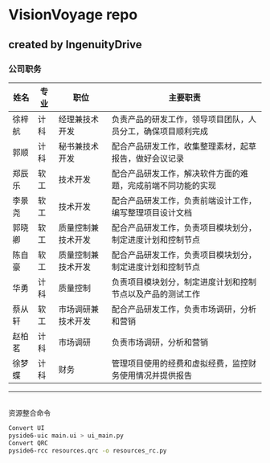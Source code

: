# VisionVoyage repo

## created by IngenuityDrive

### 公司职务

| 姓名   | 专业 | 职位           | 主要职责                                                         |
| ------ | ---- | -------------- | ---------------------------------------------------------------- |
| 徐梓航 | 计科 | 经理兼技术开发 | 负责产品的研发工作，领导项目团队，人员分工，确保项目顺利完成     |
| 郭顺   | 计科 | 秘书兼技术开发 | 配合产品研发工作，收集整理素材，起草报告，做好会议记录             |
| 郑辰乐 | 软工 | 技术开发       | 配合产品研发工作，解决软件方面的难题，完成前端不同功能的实现     |
| 李景尧 | 软工 | 技术开发       | 配合产品研发工作，负责前端设计工作，编写整理项目设计文档           |
| 郭晓卿 | 软工 | 质量控制兼技术开发 | 配合产品研发工作，负责项目模块划分，制定进度计划和控制节点         |
| 陈自豪 | 软工 | 质量控制兼技术开发 | 配合产品研发工作，负责项目模块划分，制定进度计划和控制节点         |
| 华勇   | 计科 | 质量控制       | 负责项目模块划分，制定进度计划和控制节点以及产品的测试工作         |
| 蔡从轩 | 软工 | 市场调研兼技术开发 | 配合产品研发工作，负责市场调研，分析和营销                         |
| 赵柏茗 | 计科 | 市场调研       | 负责市场调研，分析和营销                                           |
| 徐梦蝶 | 计科 | 财务           | 管理项目使用的经费和虚拟经费，监控财务使用情况并提供报告             |
---
<br>
资源整合命令

```bash
Convert UI
pyside6-uic main.ui > ui_main.py
Convert QRC
pyside6-rcc resources.qrc -o resources_rc.py
